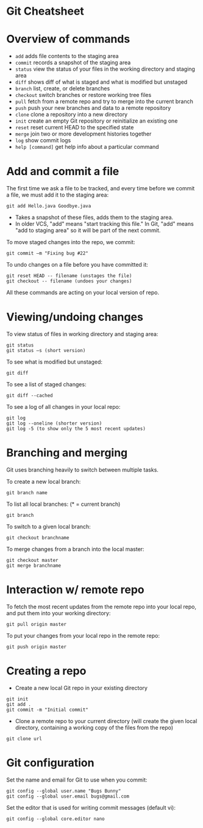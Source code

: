 # Git Cheatsheet

# Overview of commands
* `add` adds file contents to the staging area
* `commit` records a snapshot of the staging area
* `status` view the status of your files in the working directory and staging area
* `diff` shows diff of what is staged and what is modified but unstaged
* `branch` list, create, or delete branches
* `checkout` switch branches or restore working tree files
* `pull` fetch from a remote repo and try to merge into the current branch
* `push` push your new branches and data to a remote repository
* `clone` clone a repository into a new directory
* `init` create an empty Git repository or reinitialize an existing one
* `reset` reset current HEAD to the specified state
* `merge` join two or more development histories together
* `log` show commit logs
* `help [command]` get help info about a particular command

# Add and commit a file
The first time we ask a file to be tracked, and every time before we commit a file, we must add it to the staging area:
```
git add Hello.java Goodbye.java
```
 * Takes a snapshot of these files, adds them to the staging area.
 * In older VCS, "add" means "start tracking this file." In Git, "add"
means "add to staging area" so it will be part of the next commit.

To move staged changes into the repo, we commit:
```
git commit –m "Fixing bug #22"
```

To undo changes on a file before you have committed it:
```
git reset HEAD -- filename (unstages the file)
git checkout -- filename (undoes your changes)
```
All these commands are acting on your local version of repo.

# Viewing/undoing changes
To view status of files in working directory and staging area:
```
git status
git status –s (short version)
```
To see what is modified but unstaged:
```
git diff
```
To see a list of staged changes:
```
git diff --cached
```
To see a log of all changes in your local repo:
```
git log
git log --oneline (shorter version)
git log -5 (to show only the 5 most recent updates)
```

# Branching and merging
Git uses branching heavily to switch between multiple tasks.

To create a new local branch:
```
git branch name
```
To list all local branches: (* = current branch)
```
git branch
```
To switch to a given local branch:
```
git checkout branchname
```
To merge changes from a branch into the local master:
```
git checkout master
git merge branchname
```

# Interaction w/ remote repo
To fetch the most recent updates from the remote repo into your local repo, and put them into your working directory:
```
git pull origin master
```
To put your changes from your local repo in the remote repo:
```
git push origin master
```

# Creating a repo

* Create a new local Git repo in your existing directory
```
git init
git add .
git commit -m "Initial commit"
```
* Clone a remote repo to your current directory (will create the given local directory, containing a working copy of
the files from the repo)
```
git clone url
```
# Git configuration

Set the name and email for Git to use when you commit:
```
git config --global user.name "Bugs Bunny"
git config --global user.email bugs@gmail.com
```
Set the editor that is used for writing commit messages (default vi):
```
git config --global core.editor nano
```
